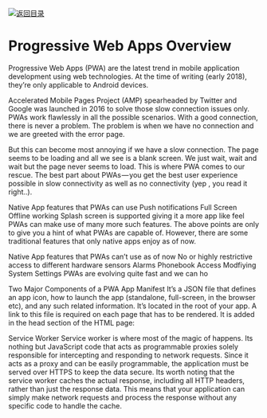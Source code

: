 [![返回目录](https://parg.co/US3)](https://parg.co/UGZ)

# Progressive Web Apps Overview

Progressive Web Apps (PWA) are the latest trend in mobile application development using web technologies. At the time of writing (early 2018), they’re only applicable to Android devices.

Accelerated Mobile Pages Project (AMP) spearheaded by Twitter and Google was launched in 2016 to solve those slow connection issues only. PWAs work flawlessly in all the possible scenarios. With a good connection, there is never a problem. The problem is when we have no connection and we are greeted with the error page.

But this can become most annoying if we have a slow connection. The page seems to be loading and all we see is a blank screen. We just wait, wait and wait but the page never seems to load. This is where PWA comes to our rescue. The best part about PWAs — you get the best user experience possible in slow connectivity as well as no connectivity (yep , you read it right..).

Native App features that PWAs can use
Push notifications
Full Screen
Offline working
Splash screen is supported giving it a more app like feel
PWAs can make use of many more such features. The above points are only to give you a hint of what PWAs are capable of. However, there are some traditional features that only native apps enjoy as of now.

Native App features that PWAs can’t use as of now
No or highly restrictive access to different hardware sensors
Alarms
Phonebook Access
Modfiying System Settings
PWAs are evolving quite fast and we can ho

Two Major Components of a PWA
App Manifest
It’s a JSON file that defines an app icon, how to launch the app (standalone, full-screen, in the browser etc), and any such related information. It’s located in the root of your app. A link to this file is required on each page that has to be rendered.
It is added in the head section of the HTML page:

<link rel=”manifest" href="/manifest.json">
Service Worker
Service worker is where most of the magic of happens. Its nothing but JavaScript code that acts as programmable proxies solely responsible for intercepting and responding to network requests. Since it acts as a proxy and can be easily programmable, the application must be served over HTTPS to keep the data secure.
Its worth noting that the service worker caches the actual response, including all HTTP headers, rather than just the response data. This means that your application can simply make network requests and process the response without any specific code to handle the cache.
